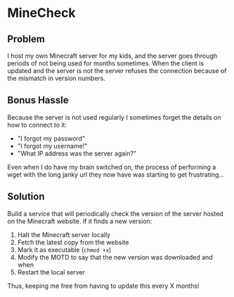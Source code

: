 # MineCheck

## Problem

I host my own Minecraft server for my kids, and the server goes through periods of not being used for months sometimes. When the client is updated and the server is not the server refuses the connection because of the mismatch in version numbers.

## Bonus Hassle

Because the server is not used regularly I sometimes forget the details on how to connect to it:
- "I forgot my password"
- "I forgot my username!"
- "What IP address was the server again?"

Even when I do have my brain switched on, the process of performing a wget with the long janky url they now have was starting to get frustrating...

## Solution

Build a service that will periodically check the version of the server hosted on the Minecraft website. If it finds a new version:

1. Halt the Minecraft server locally
2. Fetch the latest copy from the website
3. Mark it as executable (`chmod +x`)
4. Modify the MOTD to say that the new version was downloaded and when
5. Restart the local server

Thus, keeping me free from having to update this every X months!

